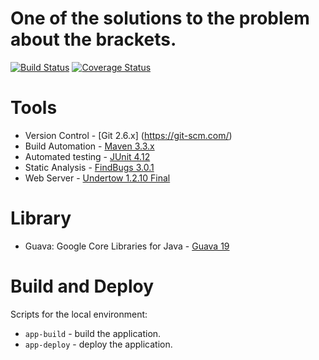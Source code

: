 # One of the solutions to the problem about the brackets.

[![Build Status](https://travis-ci.org/OKaluzny/brackets.svg?branch=master)](https://travis-ci.org/OKaluzny/brackets)
[![Coverage Status](https://coveralls.io/repos/github/OKaluzny/brackets/badge.svg?branch=master)](https://coveralls.io/github/OKaluzny/brackets?branch=master)

# Tools

* Version Control - [Git 2.6.x] (https://git-scm.com/)
* Build Automation - [Maven 3.3.x](https://maven.apache.org/)
* Automated testing - [JUnit 4.12](http://junit.org/junit4/)
* Static Analysis - [FindBugs 3.0.1](http://findbugs.sourceforge.net/)
* Web Server - [Undertow 1.2.10 Final](http://undertow.io/)

# Library

* Guava: Google Core Libraries for Java - [Guava 19](https://github.com/google/guava/wiki/Release19)

# Build and Deploy

Scripts for the local environment:

* `app-build` - build the application.
* `app-deploy` - deploy the application.